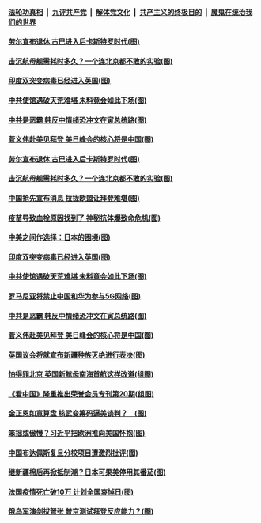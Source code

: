 

####  [法轮功真相](../../../../basic/blob/master/README.md?t=04172131) &nbsp;|&nbsp; [九评共产党](../../../../9ping.md/blob/master/README.md?t=04172131) &nbsp;|&nbsp; [解体党文化](../../../../jtdwh.md/blob/master/README.md?t=04172131)  &nbsp;|&nbsp; [共产主义的终极目的](../../../../gczydzjmd.md/blob/master/README.md?t=04172131) &nbsp;|&nbsp; [魔鬼在统治我们的世界](../../../../mgztzwmdsj.md/blob/master/README.md?t=04172131) 

#### [劳尔宣布退休 古巴进入后卡斯特罗时代(图)](../pages/p9/969019.md?t=04172131) 

#### [击沉航母舰需耗时多久？一个连北京都不敢的实验(图)](../pages/p9/968928.md?t=04172131) 

#### [印度双突变病毒已经进入英国(图)](../pages/p9/968959.md?t=04172131) 

#### [中共使馆遇破天荒难堪 未料竟会如此下场(图)](../pages/p9/968840.md?t=04172131) 

#### [中共是恶霸 韩反中情绪恐冲文在寅总统路(图)](../pages/p9/968893.md?t=04172131) 

#### [菅义伟赴美见拜登 美日峰会的核心将是中国(图)](../pages/p9/968898.md?t=04172131) 

#### [劳尔宣布退休 古巴进入后卡斯特罗时代(图)](../pages/p9/969019.md?t=04172131) 

#### [击沉航母舰需耗时多久？一个连北京都不敢的实验(图)](../pages/p9/968928.md?t=04172131) 

#### [中国抢先宣布消息 拉拢欧盟让拜登难堪(图)](../pages/p9/968979.md?t=04172131) 

#### [疫苗导致血栓原因找到了 神秘抗体爆致命危机(图)](../pages/p9/968925.md?t=04172131) 

#### [中美之间作选择：日本的困境(图)](../pages/p9/968970.md?t=04172131) 

#### [印度双突变病毒已经进入英国(图)](../pages/p9/968959.md?t=04172131) 

#### [中共使馆遇破天荒难堪 未料竟会如此下场(图)](../pages/p9/968840.md?t=04172131) 

#### [罗马尼亚将禁止中国和华为参与5G网络(图)](../pages/p9/968901.md?t=04172131) 

#### [中共是恶霸 韩反中情绪恐冲文在寅总统路(图)](../pages/p9/968893.md?t=04172131) 

#### [菅义伟赴美见拜登 美日峰会的核心将是中国(图)](../pages/p9/968898.md?t=04172131) 

#### [英国议会将就宣布新疆种族灭绝进行表决(图)](../pages/p9/968859.md?t=04172131) 

#### [怕得罪北京 英国新航母南海首航这样改道(组图)](../pages/p9/968847.md?t=04172131) 


#### [《看中国》隆重推出荣誉会员专刊第20期(组图)](../pages/p9/968803.md?t=04172131) 

#### [金正恩如意算盘 核武变筹码逼美谈判？　(图)](../pages/p9/968727.md?t=04172131) 

#### [笨拙或傲慢？习近平把欧洲推向美国怀抱(图)](../pages/p9/968790.md?t=04172131) 

#### [中国布达佩斯复旦分校项目遭激烈批评(图)](../pages/p9/968788.md?t=04172131) 

#### [继新疆棉后再掀抵制潮？日本可果美停用其番茄(图)](../pages/p9/968730.md?t=04172131) 

#### [法国疫情死亡破10万 计划全国哀悼日(图)](../pages/p9/968782.md?t=04172131) 

#### [俄乌军演剑拔弩张 普京测试拜登反应能力？(图)](../pages/p9/968765.md?t=04172131) 

